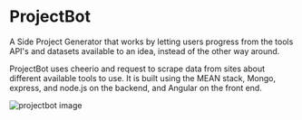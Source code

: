 # ProjectBot

A Side Project Generator that works by letting users progress from the tools API's and datasets available to an idea, instead of the
other way around.


ProjectBot uses cheerio and request to scrape data from sites about different available tools to use.
It is built using the MEAN stack, Mongo, express, and node.js on the backend, and Angular on the front end.


![projectbot image](http://i.imgur.com/NIndnUG.png)
